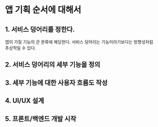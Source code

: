 # 앱 기획 순서에 대해서

## 1. 서비스 덩어리를 정한다.
앱이 가질 기능의 큰 분류에 해당한다.
서비스 덩어리는 기능이라기보다는 방향성처럼 추상적일 수 있다.

## 2. 서비스 덩어리의 세부 기능을 정의
## 3. 세부 기능에 대한 사용자 흐름도 작성
## 4. UI/UX 설계
## 5. 프론트/백엔드 개발 시작
